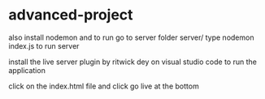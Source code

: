 # advanced-project


also install nodemon
 and to run go to server folder server/
 type nodemon index.js to run server

install the live server plugin by ritwick dey on visual studio code to run the application

click on the index.html file and click go live at the bottom
